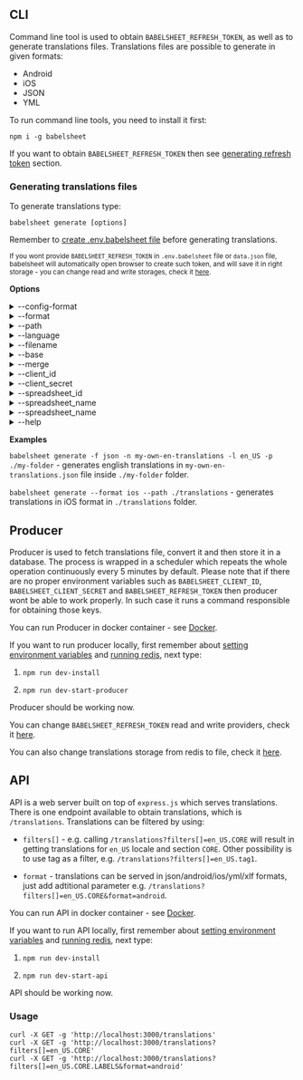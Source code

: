 ## CLI
Command line tool is used to obtain `BABELSHEET_REFRESH_TOKEN`, as well as to generate translations files.
Translations files are possible to generate in given formats:

- Android
- iOS
- JSON
- YML

To run command line tools, you need to install it first:

`npm i -g babelsheet`


If you want to obtain `BABELSHEET_REFRESH_TOKEN` then see [generating refresh token](configuration.md#generating-refresh-token) section.

### Generating translations files

To generate translations type:

`babelsheet generate [options]`

Remember to [create .env.babelsheet file](configuration.md#configuration-file) before generating translations.

<small>If you wont provide `BABELSHEET_REFRESH_TOKEN` in `.env.babelsheet` file or `data.json` file, babelsheet will automatically open browser to create such token, and will save it in right storage - you can change read and write storages, check it [here](development.md#set-refresh-token-read-providers).</small>

**Options**
<details>
  <summary>--config-format</summary>
  <p>
    (alias: <code>-cf</code>)
  </p>
  <p>
    (default: <code>env</code>)
  </p>
  <p>
    Where to store config (refresh token) env/json.
  </p>
</details>
<details>
  <summary>--format</summary>
  <p>
    (alias: <code>-f</code>)
  </p>
  <p>
    (default: <code>json</code>)
  </p>
  <p>
    Format type (_android/ios/json/yml/xlf_).
  </p>
</details>
<details>
  <summary>--path</summary>
  <p>
    (alias: <code>-p</code>)
  </p>
  <p>
    (default: <code>.</code>)
  </p>
  <p>
    Path for saving files.
  </p>
</details>
<details>
  <summary>--language</summary>
  <p>
    (alias: <code>-l</code>)
  </p>
  <p>
    Language code for generating translations only in given language.
  </p>
</details>
<details>
  <summary>--filename</summary>
  <p>
    (alias: <code>-n</code>)
  </p>
  <p>
    (default: <code>translations</code>)
  </p>
  <p>
    Filename of final translation file.
  </p>
</details>
<details>
  <summary>--base</summary>
  <p>
    (default: <code>EN</code>)
  </p>
  <p>
    Base language for translations. `Base.lproj` folder on iOS format and `values` folder on android format.
  </p>
</details>
<details>
  <summary>--merge</summary>
  <p>
    Creates one file with all languages.
  </p>
</details>
<details>
  <summary>--client_id</summary>
  <p>
    Client id received from Google. Overwrite .env.babelsheet `BABELSHEET_CLIENT_ID` value. ([see how to obtain](/../configuration#configuring-google-spreadsheet-api))
  </p>
</details>
<details>
  <summary>--client_secret</summary>
  <p>
    Client secret received from Google. Overwrite .env.babelsheet `BABELSHEET_CLIENT_SECRET` value. ([see how to obtain](/../configuration#configuring-google-spreadsheet-api))
  </p>
</details>
<details>
  <summary>--spreadsheet_id</summary>
  <p>
    Spreadsheet ID from spreadsheet URL. Overwrite .env.babelsheet `BABELSHEET_SPREADSHEET_ID` value. ([see how to obtain](/../configuration#how-to-get-spreadsheet-id))
  </p>
</details>
<details>
  <summary>--spreadsheet_name</summary>
  <p>
    Sheet name. Overwrite .env.babelsheet `BABELSHEET_SPREADSHEET_NAME` value. ([see how to obtain](/../configuration#how-to-get-spreadsheet-name))
  </p>
</details>
<details>
  <summary>--spreadsheet_name</summary>
  <p>
    Url to which user should be redirected after receiving refresh token. Overwrite .env.babelsheet `BABELSHEET_REDIRECT_URI` value. ([see how to obtain](/../configuration/#how-to-get-spreadsheet-name))
  </p>
</details>
<details>
  <summary>--help</summary>
  <p>
    Help menu.
  </p>
</details>

**Examples**

`babelsheet generate -f json -n my-own-en-translations -l en_US -p ./my-folder` - generates english translations in `my-own-en-translations.json` file inside `./my-folder` folder.

`babelsheet generate --format ios --path ./translations` - generates translations in iOS format in `./translations` folder.

## Producer
Producer is used to fetch translations file, convert it and then store it in a database. The process is wrapped in a scheduler which repeats the whole operation continuously every 5 minutes by default. Please note that if there are no proper environment variables such as `BABELSHEET_CLIENT_ID`, `BABELSHEET_CLIENT_SECRET` and `BABELSHEET_REFRESH_TOKEN` then producer wont be able to work properly. In such case it runs a command responsible for obtaining those keys.

You can run Producer in docker container - see [Docker](docker.md).

If you want to run producer locally, first remember about [setting environment variables](configuration.md#configuration-file) and [running redis](docker.md#redis), next type:

1. `npm run dev-install`

2. `npm run dev-start-producer`

Producer should be working now.

You can change `BABELSHEET_REFRESH_TOKEN` read and write providers, check it [here](development.md#set-refresh-token-read-providers).

You can also change translations storage from redis to file, check it [here](development.md#change-translations-storage-from-redis-to-file).

## API
API is a web server built on top of `express.js` which serves translations. There is one endpoint available to obtain translations, which is `/translations`.
Translations can be filtered by using:

- `filters[]` -  e.g. calling `/translations?filters[]=en_US.CORE` will result in getting translations for `en_US` locale and section `CORE`. Other possibility is to use tag as a filter, e.g. `/translations?filters[]=en_US.tag1`.

- `format` - translations can be served in json/android/ios/yml/xlf formats, just add adtitional parameter e.g. `/translations?filters[]=en_US.CORE&format=android`.

You can run API in docker container - see [Docker](docker.md).

If you want to run API locally, first remember about [setting environment variables](configuration.md#configuration-file) and [running redis](docker.md#redis), next type:

1. `npm run dev-install`

2. `npm run dev-start-api`

API should be working now.

### Usage
```
curl -X GET -g 'http://localhost:3000/translations'
curl -X GET -g 'http://localhost:3000/translations?filters[]=en_US.CORE'
curl -X GET -g 'http://localhost:3000/translations?filters[]=en_US.CORE.LABELS&format=android'
```
